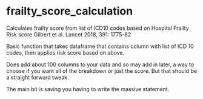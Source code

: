 # frailty_score_calculation
Calculates frailty score from list of ICD10 codes based on Hospital Frailty Risk score Gilbert et al. Lancet 2018, 391: 1775-82

Basic function that takes dataframe that contains column with list of ICD 10 codes, then applies risk score based on above.

Does add about 100 columns to your data and so may add in later, a way to choose if you want all of the breakdown or just the score.  But that should be a straight forward tweak.

The main bit is saving you having to write the massive statement.
